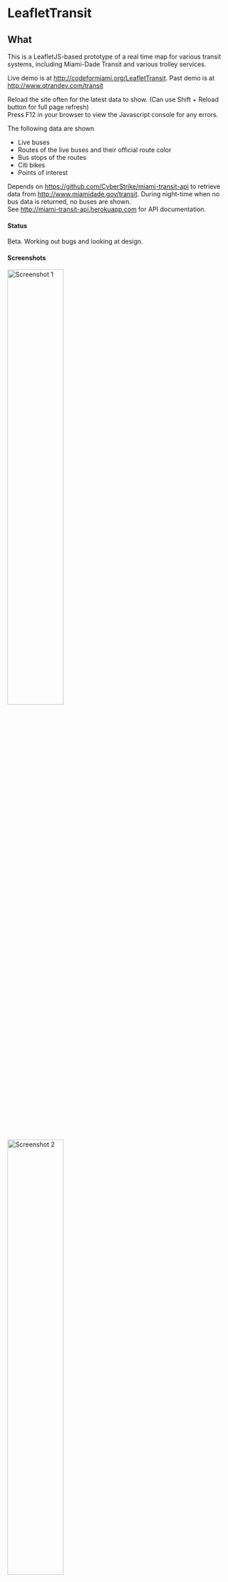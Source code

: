 # LeafletTransit 

## What

This is a LeafletJS-based prototype of a real time map for various transit systems, including Miami-Dade Transit and various trolley services.

Live demo is at http://codeformiami.org/LeafletTransit. Past demo is at http://www.qtrandev.com/transit

Reload the site often for the latest data to show. (Can use Shift + Reload button for full page refresh)  
Press F12 in your browser to view the Javascript console for any errors.

The following data are shown
* Live buses
* Routes of the live buses and their official route color
* Bus stops of the routes
* Citi bikes
* Points of interest

Depends on https://github.com/CyberStrike/miami-transit-api to retrieve data from http://www.miamidade.gov/transit. During night-time when no bus data is returned, no buses are shown.  
See http://miami-transit-api.herokuapp.com for API documentation.  

#### Status
Beta. Working out bugs and looking at design.

#### Screenshots
<img src="http://www.qtrandev.com/transit5/screenshots/screenshot1.png" alt="Screenshot 1" width="50%">
<img src="http://www.qtrandev.com/transit5/screenshots/screenshot2.png" alt="Screenshot 2" width="50%">
<img src="http://www.qtrandev.com/transit5/screenshots/screenshot3.png" alt="Screenshot 3" width="50%">
<img src="http://www.qtrandev.com/transit5/screenshots/screenshot4.png" alt="Screenshot 4" width="50%">
<img src="http://www.qtrandev.com/transit5/screenshots/screenshot5.png" alt="Screenshot 5" width="50%">
<img src="http://www.qtrandev.com/transit5/screenshots/screenshot6.png" alt="Screenshot 6" width="50%">
<img src="http://www.qtrandev.com/transit5/screenshots/screenshot7.png" alt="Screenshot 7" width="50%">

## Why
Shows where all the Miami transit options are. Goal: Can you go to one website and see where your bus is or where the citibikes are or where to get off for the landmarks like the American Airlines Arena, etc?

## Who

[Code for Miami](https://github.com/Code-for-Miami)

## How
#### Dependencies

JQuery  
AngularJS  
Bootstrap  
LeafletJS  

#### Install

Download as a zip or checkout the files.

#### Deploy

Upload every file and folder to a web server handling static HTML pages.

#### Testing

Use a Javascript debugger to debug such as in Firefox or Chrome.

## Contribute

Pull requests are accepted.  
Add issues and features in issues list.
Make the change yourself by editing the file in the dev branch on GitHub and make a pull request.  
See https://github.com/Code-for-Miami/getting-started/wiki/Contributor-Workflow

## Related Projects

[AndroidTransit](https://github.com/qtrandev/AndroidTransit) - Displaying Miami Transit information in an Android app.  
[MeteorTransit](https://github.com/qtrandev/MeteorTransit) - Displaying Miami Transit information in an Meteor app.  

## License

Licensed through Code for America [LICENSE.md file](https://github.com/codeforamerica/ceviche-cms/blob/master/LICENCE.md).

## Attributions

[Miami-Dade Transit](http://www.miamidade.gov/transit)  
[City of Miami Trolley](http://www.miamigov.com/trolley)  
[City of Doral Trolley](http://www.cityofdoral.com/index.php?option=com_content&view=article&id=149&Itemid=339)  
[Citi Bike Miami](http://citibikemiami.com)  
[Any Origin](http://anyorigin.com)  

